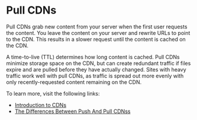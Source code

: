 # Pull CDNs

Pull CDNs grab new content from your server when the first user requests the content. You leave the content on your server and rewrite URLs to point to the CDN. This results in a slower request until the content is cached on the CDN.

A time-to-live (TTL) determines how long content is cached. Pull CDNs minimize storage space on the CDN, but can create redundant traffic if files expire and are pulled before they have actually changed. Sites with heavy traffic work well with pull CDNs, as traffic is spread out more evenly with only recently-requested content remaining on the CDN.

To learn more, visit the following links:

- [Introduction to CDNs](https://github.com/donnemartin/system-design-primer#content-delivery-network)
- [The Differences Between Push And Pull CDNss](http://www.travelblogadvice.com/technical/the-differences-between-push-and-pull-cdns/)
